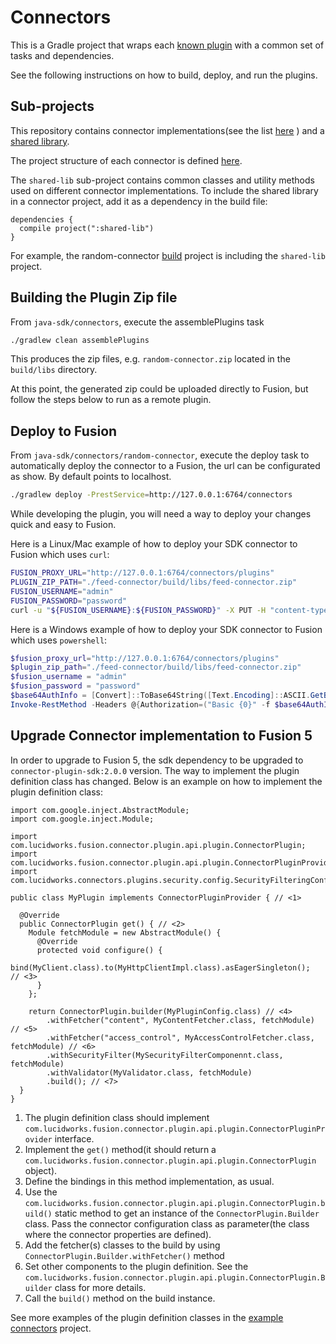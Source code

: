 # Connectors

This is a Gradle project that wraps each [known plugin](settings.gradle) with a common set of tasks
and dependencies.

See the following instructions on how to build, deploy, and run the plugins.

## Sub-projects

This repository contains connector implementations(see the list [here](settings.gradle) ) and a [shared library](shared-lib).

The project structure of each connector is defined [here](../README.asciidoc#project-layout).

The `shared-lib` sub-project contains common classes and utility methods used on different connector implementations.
To include the shared library in a connector project, add it as a dependency in the build file:

```
dependencies {
  compile project(":shared-lib")
}
```
 For example, the random-connector [build](random-connector/build.gradle) project is including the `shared-lib` project.

## Building the Plugin Zip file

From `java-sdk/connectors`, execute the assemblePlugins task
```bash
./gradlew clean assemblePlugins
```

This produces the zip files, e.g. `random-connector.zip` located in the `build/libs` directory.

At this point, the generated zip could be uploaded directly to Fusion, but follow the steps below to run as a remote plugin.


## Deploy to Fusion

From `java-sdk/connectors/random-connector`, execute the deploy task to automatically deploy the connector to a Fusion, the url can be configurated as show. By default points to localhost.
```bash
./gradlew deploy -PrestService=http://127.0.0.1:6764/connectors
```

While developing the plugin, you will need a way to deploy your changes quick and easy to Fusion.

Here is a Linux/Mac example of how to deploy your SDK connector to Fusion which uses `curl`:

```bash
FUSION_PROXY_URL="http://127.0.0.1:6764/connectors/plugins"
PLUGIN_ZIP_PATH="./feed-connector/build/libs/feed-connector.zip"
FUSION_USERNAME="admin"
FUSION_PASSWORD="password"
curl -u "${FUSION_USERNAME}:${FUSION_PASSWORD}" -X PUT -H "content-type:application/zip" "${FUSION_PROXY_URL}" --data-binary "@${PLUGIN_ZIP_PATH}"
```

Here is a Windows example of how to deploy your SDK connector to Fusion which uses `powershell`:

```powershell
$fusion_proxy_url="http://127.0.0.1:6764/connectors/plugins"
$plugin_zip_path="./feed-connector/build/libs/feed-connector.zip"
$fusion_username = "admin"
$fusion_password = "password"
$base64AuthInfo = [Convert]::ToBase64String([Text.Encoding]::ASCII.GetBytes(("{0}:{1}" -f $fusion_username,$fusion_password)))
Invoke-RestMethod -Headers @{Authorization=("Basic {0}" -f $base64AuthInfo)} -Method PUT -ContentType "application/zip" "${FUSION_PROXY_URL}" -InFile "${PLUGIN_ZIP_PATH}"
```


## Upgrade Connector implementation to Fusion 5

In order to upgrade to Fusion 5, the sdk dependency to be upgraded to `connector-plugin-sdk:2.0.0` version. The way to implement the plugin definition class has changed.
Below is an example on how to implement the plugin definition class:


```
import com.google.inject.AbstractModule;
import com.google.inject.Module;

import com.lucidworks.fusion.connector.plugin.api.plugin.ConnectorPlugin;
import com.lucidworks.fusion.connector.plugin.api.plugin.ConnectorPluginProvider;
import com.lucidworks.connectors.plugins.security.config.SecurityFilteringConfig;

public class MyPlugin implements ConnectorPluginProvider { // <1>

  @Override
  public ConnectorPlugin get() { // <2>
    Module fetchModule = new AbstractModule() {
      @Override
      protected void configure() {
        bind(MyClient.class).to(MyHttpClientImpl.class).asEagerSingleton();  // <3>
      }
    };

    return ConnectorPlugin.builder(MyPluginConfig.class) // <4>
        .withFetcher("content", MyContentFetcher.class, fetchModule) // <5>
        .withFetcher("access_control", MyAccessControlFetcher.class, fetchModule) // <6>
        .withSecurityFilter(MySecurityFilterComponennt.class, fetchModule)
        .withValidator(MyValidator.class, fetchModule)
        .build(); // <7>
  }
}
```
1. The plugin definition class should implement `com.lucidworks.fusion.connector.plugin.api.plugin.ConnectorPluginProvider` interface.
2. Implement the `get()` method(it should return a `com.lucidworks.fusion.connector.plugin.api.plugin.ConnectorPlugin` object).
3. Define the bindings in this method implementation, as usual.
4. Use the `com.lucidworks.fusion.connector.plugin.api.plugin.ConnectorPlugin.build()` static method to get an instance of the `ConnectorPlugin.Builder` class. Pass the connector configuration class as parameter(the class where the connector properties are defined).
5. Add the fetcher(s) classes to the build by using `ConnectorPlugin.Builder.withFetcher()` method
6. Set other components to the plugin definition. See the `com.lucidworks.fusion.connector.plugin.api.plugin.ConnectorPlugin.Builder` class for more details.
7. Call the `build()` method on the build instance.

See more examples of the plugin definition classes in the [example connectors](https://github.com/lucidworks/connectors-sdk-resources/tree/v2.0.0/java-sdk/connectors/README.md) project.
